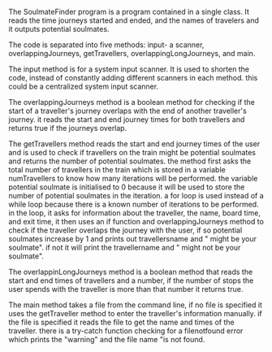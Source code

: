  The SoulmateFinder program is a program contained in a single class. It reads the time journeys started and ended, and the names of travelers and it outputs potential soulmates.
 
 The code is separated into five methods: input- a scanner, overlappingJourneys, getTravellers, overlappingLongJourneys, and main.
 
 The input method is for a system input scanner. It is used to shorten the code, instead of constantly adding different scanners in each method. this could be a centralized system input scanner.
 
 The overlappingJourneys method is a boolean method for checking if the start of a traveller's journey overlaps with the end of another traveller's journey. it reads the start and end journey times for both travellers and returns true if the journeys overlap.
 
 The getTravellers method reads the start and end journey times of the user and is used to check if travellers on the train might be potential soulmates and returns the number of potential soulmates. the method first asks the total number of travellers in the train which is stored in a variable numTravellers to know how many iterations will be performed. the variable potential soulmate is initialised to 0 because it will be used to store the number of potential soulmates in the iteration. a for loop is used instead of a while loop because there is a known number of iterations to be performed. in the loop, it asks for information about the traveller, the name, board time, and exit time, it then uses an if function and overlappingJourneys method to check if the traveller overlaps the journey with the user, if so potential soulmates increase by 1 and prints out travellersname and " might be your soulmate". if not it will print the travellername and " might not be your soulmate".

 The overlappinLongJourneys method is a boolean method that reads the start and end times of travellers and a number, if the number of stops the user spends with the traveller is more than that number it returns true.
 
 The main method takes a file from the command line, if no file is specified it uses the getTraveller method to enter the traveller's information manually. if the file is specified it reads the file to get the name and times of the traveller. there is a try-catch function checking for a filenotfound error which prints the "warning" and the file name "is not found.




